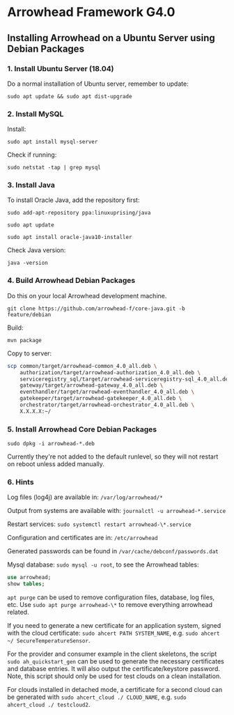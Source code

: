 # Arrowhead Framework G4.0

## Installing Arrowhead on a Ubuntu Server using Debian Packages

### 1. Install Ubuntu Server (18.04)

Do a normal installation of Ubuntu server, remember to update:

`sudo apt update && sudo apt dist-upgrade`

### 2. Install MySQL

Install:

`sudo apt install mysql-server`

Check if running:

`sudo netstat -tap | grep mysql`

### 3. Install Java

To install Oracle Java, add the repository first:

`sudo add-apt-repository ppa:linuxuprising/java`

`sudo apt update`

`sudo apt install oracle-java10-installer`

Check Java version:

`java -version`

### 4. Build Arrowhead Debian Packages

Do this on your local Arrowhead development machine.

`git clone https://github.com/arrowhead-f/core-java.git -b feature/debian`

Build:

`mvn package`

Copy to server:

```bash
scp common/target/arrowhead-common_4.0_all.deb \
    authorization/target/arrowhead-authorization_4.0_all.deb \
    serviceregistry_sql/target/arrowhead-serviceregistry-sql_4.0_all.deb \
    gateway/target/arrowhead-gateway_4.0_all.deb \
    eventhandler/target/arrowhead-eventhandler_4.0_all.deb \
    gatekeeper/target/arrowhead-gatekeeper_4.0_all.deb \
    orchestrator/target/arrowhead-orchestrator_4.0_all.deb \
    X.X.X.X:~/
```

### 5. Install Arrowhead Core Debian Packages

`sudo dpkg -i arrowhead-*.deb`

Currently they're not added to the default runlevel, so they will not restart on reboot unless added manually.

### 6. Hints

Log files (log4j) are available in: `/var/log/arrowhead/*`

Output from systems are available with: `journalctl -u arrowhead-*.service`

Restart services: `sudo systemctl restart arrowhead-\*.service`

Configuration and certificates are in: `/etc/arrowhead`

Generated passwords can be found in `/var/cache/debconf/passwords.dat`

Mysql database: `sudo mysql -u root`, to see the Arrowhead tables:

```SQL
use arrowhead;
show tables;
```

`apt purge` can be used to remove configuration files, database, log files, etc. Use `sudo apt purge arrowhead-\*` to
remove everything arrowhead related.

If you need to generate a new certificate for an application system, signed with the cloud certificate:
`sudo ahcert PATH SYSTEM_NAME`, e.g. `sudo ahcert ~/ SecureTemperatureSensor`.

For the provider and consumer example in the client skeletons, the script `sudo ah_quickstart_gen` can be used to
generate the necessary certificates and database entries. It will also output the certificate/keystore password. Note,
this script should only be used for test clouds on a clean installation.

For clouds installed in detached mode, a certificate for a second cloud can be generated with
`sudo ahcert_cloud ./ CLOUD_NAME`, e.g. `sudo ahcert_cloud ./ testcloud2`.
